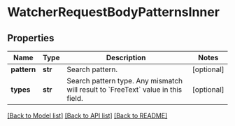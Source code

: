 # WatcherRequestBodyPatternsInner


## Properties
Name | Type | Description | Notes
------------ | ------------- | ------------- | -------------
**pattern** | **str** | Search pattern. | [optional] 
**types** | **str** | Search pattern type. Any mismatch will result to &#x60;FreeText&#x60; value in this field. | [optional] 

[[Back to Model list]](../README.md#documentation-for-models) [[Back to API list]](../README.md#documentation-for-api-endpoints) [[Back to README]](../README.md)


